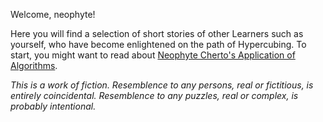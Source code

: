 Welcome, neophyte!

Here you will find a selection of short stories of other Learners such as yourself, who have become enlightened on the path of Hypercubing. To start, you might want to read about [Neophyte Cherto's Application of Algorithms](algorithms.md).

_This is a work of fiction. Resemblence to any persons, real or fictitious, is entirely coincidental. Resemblence to any puzzles, real or complex, is probably intentional._
